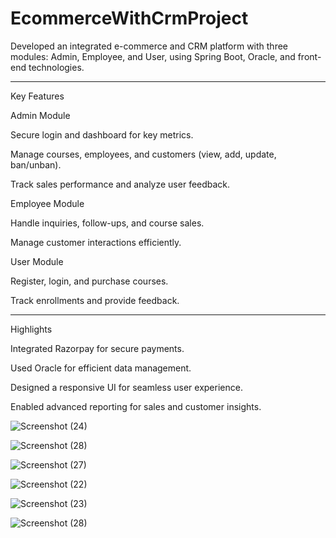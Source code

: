 # EcommerceWithCrmProject

Developed an integrated e-commerce and CRM platform with three modules: Admin, Employee, and User, using Spring Boot, Oracle, and front-end technologies.


---

Key Features

Admin Module

Secure login and dashboard for key metrics.

Manage courses, employees, and customers (view, add, update, ban/unban).

Track sales performance and analyze user feedback.


Employee Module

Handle inquiries, follow-ups, and course sales.

Manage customer interactions efficiently.


User Module

Register, login, and purchase courses.

Track enrollments and provide feedback.



---

Highlights

Integrated Razorpay for secure payments.

Used Oracle for efficient data management.

Designed a responsive UI for seamless user experience.

Enabled advanced reporting for sales and customer insights.

![Screenshot (24)](https://github.com/user-attachments/assets/bab0e5aa-12a9-43dd-a3d5-111863046edd)

![Screenshot (28)](https://github.com/user-attachments/assets/801c2e3e-26c2-4309-9601-ead4f8437b44)

![Screenshot (27)](https://github.com/user-attachments/assets/9685f7dc-6cec-477c-b624-40710e24b49f)

![Screenshot (22)](https://github.com/user-attachments/assets/f93f9dc5-0909-4036-9778-e9639c071762)

![Screenshot (23)](https://github.com/user-attachments/assets/c581a258-9bd0-4eda-a2ff-ac8d28ebc082)

![Screenshot (28)](https://github.com/user-attachments/assets/1ee33010-7ab1-417b-98d0-920b32f20836)

